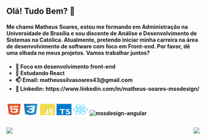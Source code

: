 <h2><strong>Olá! Tudo Bem?<strong> 👋</h2>
<h4>
    Me chamo Matheus Soares, estou me formando em Administração na Universidade de Brasília e sou discente de Análise e Desenvolvimento de Sistemas na Católica. Atualmente, pretendo iniciar minha carreira na área de desenvolvimento de software com foco em Front-end. Por favor, dê uma olhada no meus projetos. Vamos trabalhar juntos?
</h4>

<div>
  <ul>
    <li>🔭 Foco em desenvolvimento front-end</li>
    <li>🌱 Estudando React</li>
    <li>📫 Email: matheussilvasoares43@gmail.com</li>
    <li>💼 Linkedin: https://www.linkedin.com/in/matheus-soares-mssdesign/</li>
  </ul>
</div>

<div style="display: inline_block"><br>
    <img alt="mssdesign-HTML" height="30" width="40" src="https://raw.githubusercontent.com/devicons/devicon/master/icons/html5/html5-original.svg">
    <img alt="mssdesign-CSS" height="30" width="40" src="https://raw.githubusercontent.com/devicons/devicon/master/icons/css3/css3-original.svg">
    <img alt="mssdesign-Js" height="30" width="40" src="https://raw.githubusercontent.com/devicons/devicon/master/icons/javascript/javascript-plain.svg">
    <img alt="mssdesign-Ts" height="30" width="40" src="https://raw.githubusercontent.com/devicons/devicon/master/icons/typescript/typescript-plain.svg">
    <img alt="mssdesign-React" height="30" width="40" src="https://raw.githubusercontent.com/devicons/devicon/master/icons/react/react-original.svg">
    <img alt="mssdesign-angular" height="30" width="40" src="https://cdn.jsdelivr.net/gh/devicons/devicon/icons/angularjs/angularjs-original.svg" />
</div>
  
##
  
<div align="center">
  <a href="https://github.com/mssdesign">
  <img align="left" height="180em" src="https://github-readme-stats.vercel.app/api?username=mssdesign&show_icons=true&theme=tokyonight&include_all_commits=true&count_private=true"/>
  <img align="right" height="180em" src="https://github-readme-stats.vercel.app/api/top-langs/?username=mssdesign&layout=compact&langs_count=7&theme=tokyonight"/>
</div>
